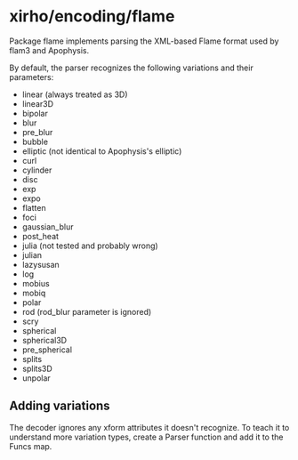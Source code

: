 # xirho/encoding/flame

Package flame implements parsing the XML-based Flame format used by flam3 and Apophysis.

By default, the parser recognizes the following variations and their parameters:

- linear (always treated as 3D)
- linear3D
- bipolar
- blur
- pre_blur
- bubble
- elliptic (not identical to Apophysis's elliptic)
- curl
- cylinder
- disc
- exp
- expo
- flatten
- foci
- gaussian_blur
- post_heat
- julia (not tested and probably wrong)
- julian
- lazysusan
- log
- mobius
- mobiq
- polar
- rod (rod_blur parameter is ignored)
- scry
- spherical
- spherical3D
- pre_spherical
- splits
- splits3D
- unpolar

## Adding variations

The decoder ignores any xform attributes it doesn't recognize. To teach it to understand more variation types, create a Parser function and add it to the Funcs map.

